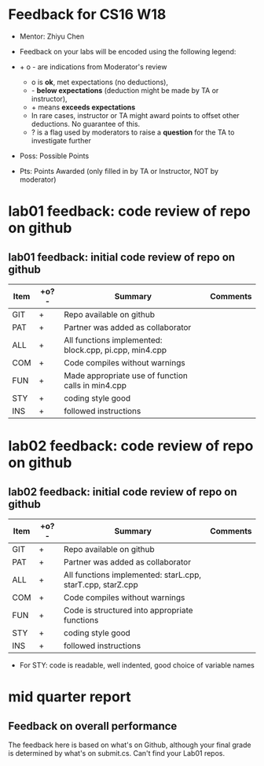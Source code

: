 # Feedback for CS16 W18

* Mentor: Zhiyu Chen

* Feedback on your labs will be encoded using the following legend:

* \+ o - are indications from Moderator's review
  * o is **ok**, met expectations (no deductions),
  * \- **below expectations** (deduction might be made by TA or instructor), 
  * \+ means **exceeds expectations** 
   * In rare cases, instructor or TA might award points to offset other deductions. No guarantee of this.
  * ? is a flag used by moderators to raise a **question** for the TA to investigate further
* Poss: Possible Points
* Pts: Points Awarded (only filled in by TA or Instructor, NOT by moderator)

# lab01 feedback: code review of repo on github
## lab01 feedback: initial code review of repo on github

| Item | +o?-  |   Summary | Comments  
|------|-------|-------------|-----------
| GIT  |   +   | Repo available on github|
| PAT  |   +   | Partner was added as collaborator|
| ALL  |   +   | All functions implemented: block.cpp, pi.cpp, min4.cpp|
| COM  |   +   | Code compiles without warnings | 
| FUN  |   +   | Made appropriate use of function calls in min4.cpp   |
| STY  |   +   | coding style good  |
| INS  |   +   | followed instructions   |

# lab02 feedback: code review of repo on github
## lab02 feedback: initial code review of repo on github

| Item | +o?-  |   Summary | Comments  
|------|-------|-------------|-----------
| GIT  |   +   | Repo available on github|
| PAT  |   +   | Partner was added as collaborator|
| ALL  |   +   | All functions implemented: starL.cpp, starT.cpp, starZ.cpp|
| COM  |   +   | Code compiles without warnings | 
| FUN  |   +   | Code is structured into appropriate functions   |
| STY  |   +   | coding style good  |
| INS  |   +   | followed instructions   |

* For STY: code is readable, well indented, good choice of variable names

# mid quarter report
## Feedback on overall performance

The feedback here is based on what's on Github, although your final grade is determined by what's on submit.cs.
Can't find your Lab01 repos. 
